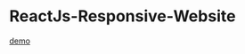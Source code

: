 # ReactJs-Responsive-Website

<a href="https://ji-silver.github.io/ReactJs-Responsive-Website">demo</a>

